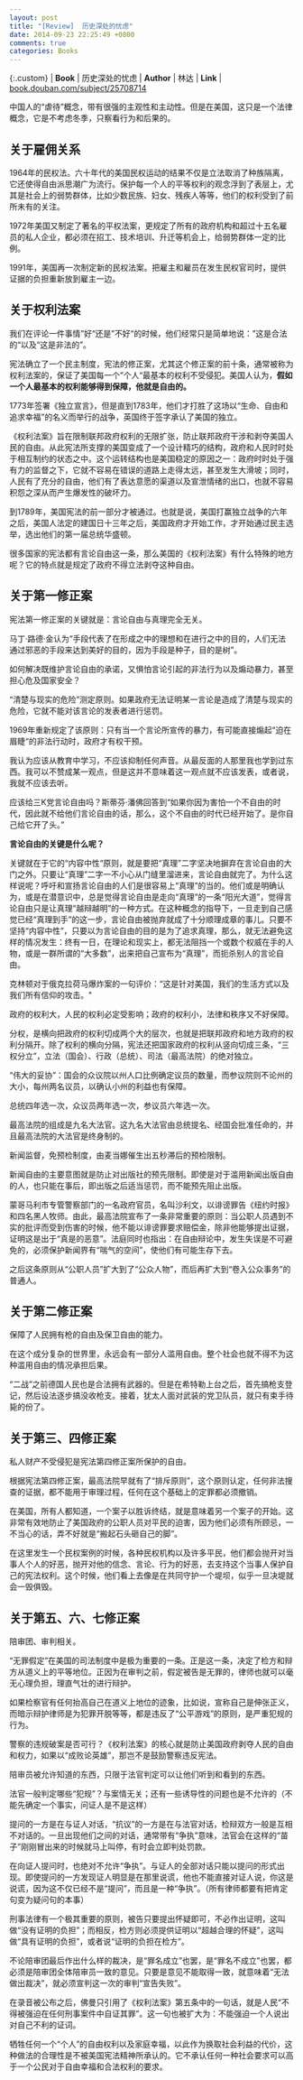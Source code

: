 ```yaml
---
layout: post
title: "[Review]  历史深处的忧虑"
date: 2014-09-23 22:25:49 +0800
comments: true
categories: Books
---
```


{:.custom}
| **Book**    | 历史深处的忧虑
| **Author**  | 林达
| **Link**    | [book.douban.com/subject/25708714](http://book.douban.com/subject/25708714/)

中国人的“虐待”概念，带有很强的主观性和主动性。但是在美国，这只是一个法律概念，它是不考虑冬季，只察看行为和后果的。


## 关于雇佣关系

1964年的民权法。六十年代的美国民权运动的结果不仅是立法取消了种族隔离，它还使得自由派思潮广为流行。保护每一个人的平等权利的观念浮到了表层上，尤其是社会上的弱势群体，比如少数民族、妇女、残疾人等等，他们的权利受到了前所未有的关注。

1972年美国又制定了著名的平权法案，更规定了所有的政府机构和超过十五名雇员的私人企业，都必须在招工、技术培训、升迁等机会上，给弱势群体一定的比例。

1991年，美国再一次制定新的民权法案。把雇主和雇员在发生民权官司时，提供证据的负担重新放到雇主一边。

## 关于权利法案

我们在评论一件事情”好“还是”不好“的时候，他们经常只是简单地说：”这是合法的“以及“这是非法的”。

宪法确立了一个民主制度，宪法的修正案，尤其这个修正案的前十条，通常被称为权利法案的，保证了美国每一个”个人“最基本的权利不受侵犯。美国人认为，**假如一个人最基本的权利能够得到保障，他就是自由的。**

1773年签署《独立宣言》，但是直到1783年，他们才打胜了这场以“生命、自由和追求幸福”的名义而举行的战争，英国终于签字承认了美国的独立。

《权利法案》旨在限制联邦政府权利的无限扩张，防止联邦政府干涉和剥夺美国人民的自由。从此宪法所支撑的美国变成了一个设计精巧的结构，政府和人民时时处于相互制约的状态之中。这个运转结构也是美国稳定的原因之一：政府时时处于强有力的监督之下，它就不容易在错误的道路上走得太远，甚至发生大滑坡；同时，人民有了充分的自由，他们有了表达意愿的渠道以及宣泄情绪的出口，也就不容易积怨之深从而产生爆发性的破坏力。

到1789年，美国宪法的前一部分才被通过。也就是说，美国打赢独立战争的六年之后，美国人法定的建国日十三年之后，美国政府才开始工作，才开始通过民主选举，选出他们的第一届总统华盛顿。

很多国家的宪法都有言论自由这一条，那么美国的《权利法案》有什么特殊的地方呢？它的特点就是规定了政府不得立法剥夺这种自由。

## 关于第一修正案

宪法第一修正案的关键就是：言论自由与真理完全无关。

马丁·路德·金认为“手段代表了在形成之中的理想和在进行之中的目的，人们无法通过邪恶的手段来达到美好的目的，因为手段是种子，目的是树”。

如何解决既维护言论自由的承诺，又惧怕言论引起的非法行为以及煽动暴力，甚至担心危及国家安全？

“清楚与现实的危险”测定原则。如果政府无法证明某一言论是造成了清楚与现实的危险，它就不能对该言论的发表者进行惩罚。

1969年重新规定了该原则：只有当一个言论所宣传的暴力，有可能直接煽起“迫在眉睫“的非法行动时，政府才有权干预。

我认为应该从教育中学习，不应该抑制任何声音。从最反面的人那里我也学到过东西。我可以不赞成某一观点，但是这并不意味着这一观点就不应该发表，或者说，我就不应该去听。

应该给三K党言论自由吗？斯蒂芬·潘佛回答到“如果你因为害怕一个不自由的时代，因此就不给他们言论自由的话，那么，这个不自由的时代已经开始了。是你自己给它开了头。”

**言论自由的关键是什么呢？**

关键就在于它的“内容中性“原则，就是要把“真理”二字坚决地摒弃在言论自由的大门之外。只要让“真理”二字一不小心从门缝里溜进来，言论自由就完了。为什么这样说呢？呼吁和宣扬言论自由的人们是很容易上“真理”的当的。他们或是明确认为，或是在潜意识中，总是觉得言论自由是走向“真理”的一条“阳光大道”，觉得言论自由只是让真理“越辩越明”的一种方式。在这种概念的指导下，一旦走到自己感觉已经“真理到手”的这一步，言论自由被抛弃就成了十分顺理成章的事儿。只要不坚持“内容中性”，只要以为言论自由的目的是为了追求真理，那么，就无法避免这样的情况发生：终有一日，在理论和现实上，都无法阻挡一个或数个权威在手的人物，或是一群所谓的“大多数”，出来把自己宣布为“真理”，而扼杀别人的言论自由。

克林顿对于俄克拉荷马爆炸案的一句评价：“这是针对美国，我们的生活方式以及我们所有信仰的攻击。"

政府的权利大，人民的权利必定受影响；政府的权利小，法律和秩序又不好保障。

分权，是横向把政府的权利切成两个大的层次，也就是把联邦政府和地方政府的权利分隔开。除了权利的横向分隔，宪法还把国家政府的权利从竖向切成三条，“三权分立”，立法（国会）、行政（总统）、司法（最高法院）的绝对独立。

“伟大的妥协”：国会的众议院以州人口比例确定议员的数量，而参议院则不论州的大小，每州两名议员，以确认小州的利益也有保障。

总统四年选一次，众议员两年选一次，参议员六年选一次。

最高法院的组成是九名大法官。这九名大法官由总统提名、经国会批准任命的，并且最高法院的大法官是终身制的。

新闻监督，免预检制度，由麦当娜催生出五秒滞后的预检限制。

新闻自由的主要意图就是防止对出版社的预先限制。即使是对于滥用新闻出版自由的人，也只能在事后，即出版之后适当惩罚，而不能预先阻止出版。


蒙哥马利市专管警察部门的一名政府官员，名叫沙利文，以诽谤罪告《纽约时报》和四名黑人牧师。由此，最高法院宣布了一条非常重要的原则：当公职人员遇到不实的批评而受到伤害的时候，他不能以诽谤罪要求赔偿金，除非他能够提出证据，证明这是出于“真是的恶意”。法庭同时也指出：在自由辩论中，发生失误是不可避免的，必须保护新闻界有“喘气的空间”，使他们有可能生存下去。

之后这条原则从“公职人员”扩大到了“公众人物”，而后再扩大到“卷入公众事务”的普通人。


## 关于第二修正案

保障了人民拥有枪的自由及保卫自由的能力。

在这个成分复杂的世界里，永远会有一部分人滥用自由。整个社会也就不得不为这种滥用自由的情况承担后果。

“二战”之前德国人民也是合法拥有武器的。但是在希特勒上台之后，首先搞枪支登记，然后设法逐步搞没收枪支。接着，犹太人面对武装的党卫队员，就只有束手待毙的份了。


## 关于第三、四修正案

私人财产不受侵犯是宪法第四修正案所保护的自由。

根据宪法第四修正案，最高法院早就有了“排斥原则”，这个原则认定，任何非法搜查的证据，都不能用于审理过程，任何在这个基础上的定罪都必须撤销。

在美国，所有人都知道，一个案子以胜诉终结，就是意味着另一个案子的开始。这非常有效地防止了美国政府的公职人员对平民的迫害，因为他们必须有所顾忌，一不当心的话，弄不好就是“搬起石头砸自己的脚”。

在这里发生一个民权案例的时候，各种民权机构以及许多平民，他们都会抛开对当事人个人的好恶，抛开对他的信念、言论、行为的好恶，去支持这个当事人保护自己的宪法权利。这个时候，他们看上去像是在共同守护一个堤坝，似乎一旦决堤就会一毁俱毁。

## 关于第五、六、七修正案

陪审团、审判相关。

“无罪假定”在美国的司法制度中是极为重要的一条。正是这一条，决定了检方和辩方从道义上的平等地位。正因为在审判之前，假定被告是无罪的，律师也就可以毫无心理负担，理直气壮的进行辩护。

如果检察官有任何抬高自己在道义上地位的迹象，比如说，宣称自己是伸张正义，而暗示辩护律师是为犯罪开脱等等，都是违反了“公平游戏”的原则，是严重犯规的行为。

警察的违规破案是否可行？《权利法案》的核心就是防止美国政府剥夺人民的自由和权力，如果以“成败论英雄”，那岂不是鼓励警察违反宪法。

陪审员被允许知道的东西，只限于法官判定可以让他们听到和看到的东西。

法官一般判定哪些“犯规”？与案情无关；还有一些诱导性的问题也是不允许的（不能先确定一个事实，问证人是不是这样）

提问的一方是在与证人对话，“抗议”的一方是在与法官对话，检辩双方一般是互相不对话的。一旦出现他们之间的对话，通常带有“争执”意味，法官会在这样的“苗子”刚刚冒出来的时候就马上叫停，有时会立即判处罚款。

在向证人提问时，也绝对不允许“争执”。与证人的全部对话只能以提问的形式出现。即使提问的一方发现证人明显是在那里说谎，他也不能直接对证人说，你这是说谎，因为这不仅已经不是“提问”，而且是一种“争执”。（所有律师都要有把肯定句变为疑问句的本事）

刑事法律有一个极其重要的原则，被告只要提出怀疑即可，不必作出证明，这叫做“没有证明的负担”；而相反，检方则必须提供证明以“超越合理的怀疑”，这叫做“具有证明的负担”，或者说“证明的负担在检方”。

不论陪审团最后作出什么样的裁决，是“罪名成立”也罢，是“罪名不成立”也罢，都必须是陪审团全体陪审员一致的意见。只要是意见不能取得一致，就意味着“无法做出裁决”，就必须宣判这一次的审判“宣告失败”。

在录音被公布之后，佛曼只引用了《权利法案》第五条中的一句话，就是人民“不得被强迫在任何刑事案件中自证其罪”。这一句也被扩大为：不能强迫一个人说出对自己不利的证词。

牺牲任何一个“个人”的自由权利以及家庭幸福，以此作为换取社会利益的代价，这种做法的合理性是不被美国宪法精神所承认的。它不承认任何一种社会要求可以高于一个公民对于自由幸福和合法权利的要求。
